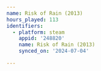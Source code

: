 ```yaml
---
name: Risk of Rain (2013)
hours_played: 113
identifiers:
  - platform: steam
    appid: '248820'
    name: Risk of Rain (2013)
    synced_on: '2024-07-04'

---
```

